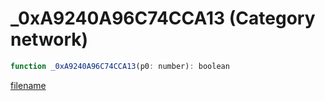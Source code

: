# _0xA9240A96C74CCA13 (Category network)

```js
function _0xA9240A96C74CCA13(p0: number): boolean
```

[filename](_0xA9240A96C74CCA13_m.md ':include')